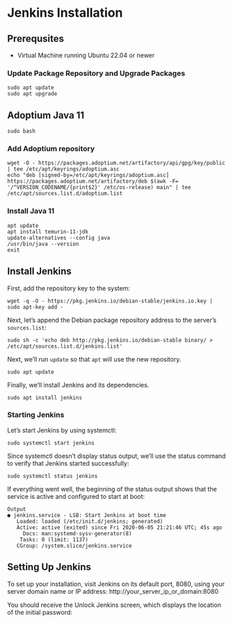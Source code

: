 # Jenkins Installation
## Prerequsites 
- Virtual Machine running Ubuntu 22.04 or newer
### Update Package Repository and Upgrade Packages

``` shell title="Run from shell prompt" linenums="1"
sudo apt update
sudo apt upgrade
```

## Adoptium Java 11
``` shell title="Switch to root user" linenums="1"
sudo bash
```
### Add Adoptium repository
``` shell title="Add adoptium repository" linenums="1"
wget -O - https://packages.adoptium.net/artifactory/api/gpg/key/public | tee /etc/apt/keyrings/adoptium.asc
echo "deb [signed-by=/etc/apt/keyrings/adoptium.asc] https://packages.adoptium.net/artifactory/deb $(awk -F= '/^VERSION_CODENAME/{print$2}' /etc/os-release) main" | tee /etc/apt/sources.list.d/adoptium.list
```
### Install Java 11
``` shell title="Update repository and install Java" linenums="1"
apt update
apt install temurin-11-jdk
update-alternatives --config java
/usr/bin/java --version
exit 
```

## Install Jenkins
First, add the repository key to the system:
``` shell title="Run from shell prompt" linenums="1"
wget -q -O - https://pkg.jenkins.io/debian-stable/jenkins.io.key | sudo apt-key add -
```
Next, let’s append the Debian package repository address to the server’s `sources.list`:
``` shell title="Run from shell prompt" linenums="1"
sudo sh -c 'echo deb http://pkg.jenkins.io/debian-stable binary/ > /etc/apt/sources.list.d/jenkins.list'
```
Next, we’ll run `update` so that `apt` will use the new repository.
``` shell title="Run from shell prompt" linenums="1"
sudo apt update
```
Finally, we’ll install Jenkins and its dependencies.
``` shell title="Run from shell prompt" linenums="1"
sudo apt install jenkins
```

### Starting Jenkins
Let’s start Jenkins by using systemctl:
``` shell title="Run from shell prompt" linenums="1"
sudo systemctl start jenkins
```
Since systemctl doesn’t display status output, we’ll use the status command to verify that Jenkins started successfully:
``` shell title="Run from shell prompt" linenums="1"
sudo systemctl status jenkins
```
If everything went well, the beginning of the status output shows that the service is active and configured to start at boot:
``` shell title="Run from shell prompt" linenums="1"
Output
● jenkins.service - LSB: Start Jenkins at boot time
   Loaded: loaded (/etc/init.d/jenkins; generated)
   Active: active (exited) since Fri 2020-06-05 21:21:46 UTC; 45s ago
     Docs: man:systemd-sysv-generator(8)
    Tasks: 0 (limit: 1137)
   CGroup: /system.slice/jenkins.service
```
## Setting Up Jenkins
To set up your installation, visit Jenkins on its default port, 8080, using your server domain name or IP address: http://your_server_ip_or_domain:8080

You should receive the Unlock Jenkins screen, which displays the location of the initial password: